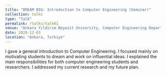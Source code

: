 ```yaml
---
title: "DREAM BIG: Introduction to Computer Engineering (Seminar)"
collection: talks
type: "Talk"
permalink: /talks/talk01
venue: "Ankara Yildirim Beyazit University, Computer Engineering Departement"
date: 2020-12-03
location: "Ankara, Turkiye"
---
```


I gave a general introduction to Computer Engineering. I focused mainly on motivating students to dream and work on influential ideas.
I explained the main responsibilities for both computer engineering students and researchers. I addressed my current research and my
future plan.
